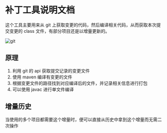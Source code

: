 # 补丁工具说明文档 

这个工具主要用来从 git 上获取变更的代码，然后编译相关代码，从而获取本次提交变更的 class 文件，有部分项目还是以增量更新的。

![git](http://pic.yupoo.com/sanri1993/8b97e31d/a9886420.png)

## 原理

1. 利用 git 的 api 获取提交记录的变更文件
2. 使用 maven 编译有变更的文件
3. 根据变更文件的路径找到对应编译后的文件，并记录相关信息进行打包
4. 可以使用 javac 进行单文件编译

## 增量历史 

当使用的多个项目都需要这个增量时，便可以直接从历史中拿到这个增量而无需二次操作
